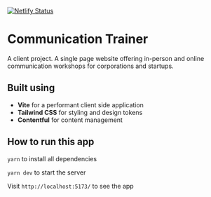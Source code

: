 [![Netlify Status](https://api.netlify.com/api/v1/badges/1caece81-d511-499f-9693-d2033c10ff26/deploy-status)](https://app.netlify.com/sites/haneenkhan/deploys)

# Communication Trainer

A client project. A single page website offering in-person and online communication workshops for corporations and startups.

## Built using

- **Vite** for a performant client side application
- **Tailwind CSS** for styling and design tokens
- **Contentful** for content management

## How to run this app

`yarn` to install all dependencies

`yarn dev` to start the server

Visit `http://localhost:5173/` to see the app
